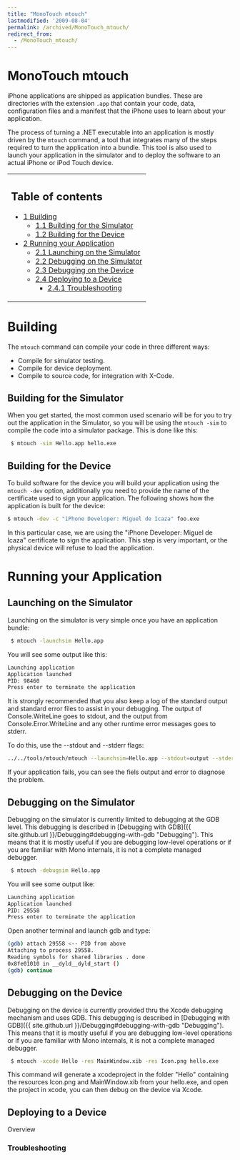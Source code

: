 ```yaml
---
title: "MonoTouch mtouch"
lastmodified: '2009-08-04'
permalink: /archived/MonoTouch_mtouch/
redirect_from:
  - /MonoTouch_mtouch/
---
```


MonoTouch mtouch
================

iPhone applications are shipped as application bundles. These are directories with the extension `.app` that contain your code, data, configuration files and a manifest that the iPhone uses to learn about your application.

The process of turning a .NET executable into an application is mostly driven by the `mtouch` command, a tool that integrates many of the steps required to turn the application into a bundle. This tool is also used to launch your application in the simulator and to deploy the software to an actual iPhone or iPod Touch device.

<table>
<col width="100%" />
<tbody>
<tr class="odd">
<td align="left"><h2>Table of contents</h2>
<ul>
<li><a href="#building">1 Building</a>
<ul>
<li><a href="#building-for-the-simulator">1.1 Building for the Simulator</a></li>
<li><a href="#building-for-the-device">1.2 Building for the Device</a></li>
</ul></li>
<li><a href="#running-your-application">2 Running your Application</a>
<ul>
<li><a href="#launching-on-the-simulator">2.1 Launching on the Simulator</a></li>
<li><a href="#debugging-on-the-simulator">2.2 Debugging on the Simulator</a></li>
<li><a href="#debugging-on-the-device">2.3 Debugging on the Device</a></li>
<li><a href="#deploying-to-a-device">2.4 Deploying to a Device</a>
<ul>
<li><a href="#troubleshooting">2.4.1 Troubleshooting</a></li>
</ul></li>
</ul></li>
</ul></td>
</tr>
</tbody>
</table>

Building
========

The `mtouch` command can compile your code in three different ways:

-   Compile for simulator testing.
-   Compile for device deployment.
-   Compile to source code, for integration with X-Code.

Building for the Simulator
--------------------------

When you get started, the most common used scenario will be for you to try out the application in the Simulator, so you will be using the `mtouch -sim` to compile the code into a simulator package. This is done like this:

``` bash
 $ mtouch -sim Hello.app hello.exe
```

Building for the Device
-----------------------

To build software for the device you will build your application using the `mtouch -dev` option, additionally you need to provide the name of the certificate used to sign your application. The following shows how the application is built for the device:

``` bash
$ mtouch -dev -c "iPhone Developer: Miguel de Icaza" foo.exe
```

In this particular case, we are using the "iPhone Developer: Miguel de Icaza" certificate to sign the application. This step is very important, or the physical device will refuse to load the application.

Running your Application
========================

Launching on the Simulator
--------------------------

Launching on the simulator is very simple once you have an application bundle:

``` bash
 $ mtouch -launchsim Hello.app
```

You will see some output like this:

``` bash
Launching application
Application launched
PID: 98460
Press enter to terminate the application
```

It is strongly recommended that you also keep a log of the standard output and standard error files to assist in your debugging. The output of Console.WriteLine goes to stdout, and the output from Console.Error.WriteLine and any other runtime error messages goes to stderr.

To do this, use the --stdout and --stderr flags:

``` bash
../../tools/mtouch/mtouch --launchsim=Hello.app --stdout=output --stderr=error
```

If your application fails, you can see the fiels output and error to diagnose the problem.

Debugging on the Simulator
--------------------------

Debugging on the simulator is currently limited to debugging at the GDB level. This debugging is described in [Debugging with GDB]({{ site.github.url }}/Debugging#debugging-with-gdb "Debugging"). This means that it is mostly useful if you are debugging low-level operations or if you are familiar with Mono internals, it is not a complete managed debugger.

``` bash
 $ mtouch -debugsim Hello.app
```

You will see some output like:

``` bash
Launching application
Application launched
PID: 29558
Press enter to terminate the application
```

Open another terminal and launch gdb and type:

``` bash
(gdb) attach 29558 <-- PID from above
Attaching to process 29558.
Reading symbols for shared libraries . done
0x8fe01010 in __dyld__dyld_start ()
(gdb) continue
```

Debugging on the Device
-----------------------

Debugging on the device is currently provided thru the Xcode debugging mechanism and uses GDB. This debugging is described in [Debugging with GDB]({{ site.github.url }}/Debugging#debugging-with-gdb "Debugging"). This means that it is mostly useful if you are debugging low-level operations or if you are familiar with Mono internals, it is not a complete managed debugger.

``` bash
 $ mtouch -xcode Hello -res MainWindow.xib -res Icon.png hello.exe
```

This command will generate a xcodeproject in the folder "Hello" containing the resources Icon.png and MainWindow.xib from your hello.exe, and open the project in xcode, you can then debug on the device via Xcode.

Deploying to a Device
---------------------

Overview

### Troubleshooting

